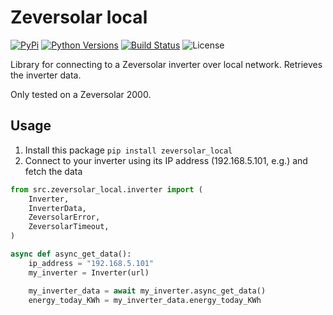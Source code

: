 # Zeversolar local

[![PyPi](https://img.shields.io/pypi/v/zeversolar_local.svg)](https://pypi.python.org/pypi/zeversolar_local/)
[![Python Versions](https://img.shields.io/pypi/pyversions/zeversolar_local.svg)](https://github.com/NECH2004/zeversolar_local/)
[![Build Status](https://github.com/NECH2004/zeversolar_local/actions/workflows/publish.yaml/badge.svg)](https://github.com/NECH2004/zeversolar_local/actions/workflows/publish.yaml)
![License](https://img.shields.io/github/license/NECH2004/zeversolar_local.svg)

Library for connecting to a Zeversolar inverter over local network. Retrieves the inverter data.

Only tested on a Zeversolar 2000.
## Usage

1. Install this package `pip install zeversolar_local`
2. Connect to your inverter using its IP address (192.168.5.101, e.g.) and fetch the data

```python
from src.zeversolar_local.inverter import (
    Inverter,
    InverterData,
    ZeversolarError,
    ZeversolarTimeout,
)

async def async_get_data():
    ip_address = "192.168.5.101"
    my_inverter = Inverter(url)

    my_inverter_data = await my_inverter.async_get_data()
    energy_today_KWh = my_inverter_data.energy_today_KWh

```
